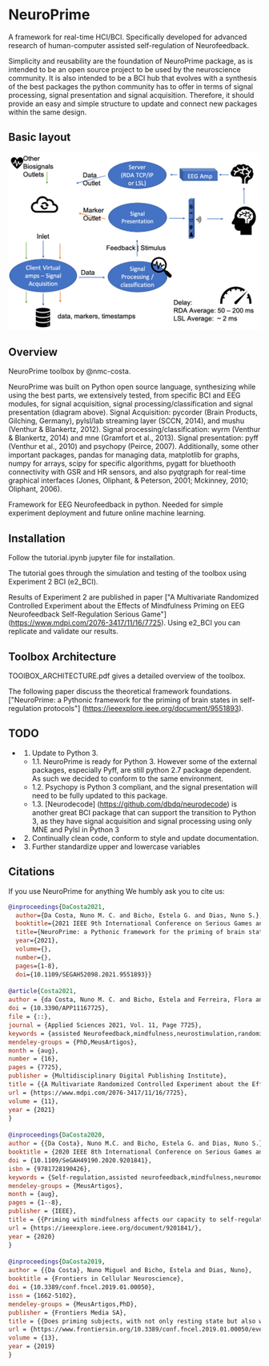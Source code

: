 # NeuroPrime
A framework for real-time HCI/BCI. Specifically developed for advanced research of human-computer assisted self-regulation of Neurofeedback.


Simplicity and reusability are the foundation of NeuroPrime package, as is intended to be an open source project to be used by the neuroscience community. It is also intended to be a BCI hub that evolves with a synthesis of the best packages the python community has to offer in terms of signal processing, signal presentation and signal acquisition. Therefore, it should provide an easy and simple structure to update and connect new packages within the same design.

## Basic layout
![](neuroprime_diagram.png)

## Overview

NeuroPrime toolbox by @nmc-costa.

NeuroPrime was built on Python open source language, synthesizing while using the best parts, we extensively tested, from specific BCI and EEG modules, for signal acquisition, signal processing/classification and signal presentation (diagram above). Signal Acquisition: pycorder (Brain Products, Gilching, Germany), pylsl/lab streaming layer (SCCN, 2014), and mushu (Venthur & Blankertz, 2012). Signal processing/classification: wyrm (Venthur & Blankertz, 2014) and mne (Gramfort et al., 2013). Signal presentation: pyff (Venthur et al., 2010) and psychopy (Peirce, 2007). Additionally, some other important packages, pandas for managing data, matplotlib for graphs, numpy for arrays, scipy for specific algorithms, pygatt for bluethooth connectivity with GSR and HR sensors, and also pyqtgraph for real-time graphical interfaces (Jones, Oliphant, & Peterson, 2001; Mckinney, 2010; Oliphant, 2006).

Framework for EEG Neurofeedback in python. Needed for simple experiment deployment and future online machine learning.

## Installation

Follow the tutorial.ipynb jupyter file for installation.

The tutorial goes through the simulation and testing of the toolbox using Experiment 2 BCI (e2_BCI). 

Results of Experiment 2 are published in paper ["A Multivariate Randomized Controlled Experiment about the Effects of Mindfulness Priming on EEG Neurofeedback Self-Regulation Serious Game"] (https://www.mdpi.com/2076-3417/11/16/7725). Using e2_BCI you can replicate and validate our results.

## Toolbox Architecture

TOOlBOX_ARCHITECTURE.pdf gives a detailed overview of the toolbox.

The following paper discuss the theoretical framework foundations. ["NeuroPrime: a Pythonic framework for the priming of brain states in self-regulation protocols"] (https://ieeexplore.ieee.org/document/9551893).

## TODO

- 1. Update to Python 3. 
    - 1.1. NeuroPrime is ready for Python 3. However some of the external packages, especially Pyff, are still python 2.7 package dependent. As such we decided to conform to the same environment.
    - 1.2. Psychopy is Python 3 compliant, and the signal presentation will need to be fully updated to this package.
    - 1.3. [Neurodecode] (https://github.com/dbdq/neurodecode) is another great BCI package that can support the transition to Python 3, as they have signal acquisition and signal processing using only MNE and Pylsl in Python 3
- 2. Continually clean code, conform to style and update documentation.
- 3. Further standardize upper and lowercase variables
    
    
## Citations
If you use NeuroPrime for anything We humbly ask you to cite us:
```bibtex
@inproceedings{DaCosta2021,
  author={Da Costa, Nuno M. C. and Bicho, Estela G. and Dias, Nuno S.},
  booktitle={2021 IEEE 9th International Conference on Serious Games and Applications for Health(SeGAH)}, 
  title={NeuroPrime: a Pythonic framework for the priming of brain states in self-regulation protocols}, 
  year={2021},
  volume={},
  number={},
  pages={1-8},
  doi={10.1109/SEGAH52098.2021.9551893}}

@article{Costa2021,
author = {da Costa, Nuno M. C. and Bicho, Estela and Ferreira, Flora and Vilhena, Estela and Dias, Nuno S.},
doi = {10.3390/APP11167725},
file = {::},
journal = {Applied Sciences 2021, Vol. 11, Page 7725},
keywords = {assisted Neurofeedback,mindfulness,neurostimulation,randomized,regulation,self,serious games BCI},
mendeley-groups = {PhD,MeusArtigos},
month = {aug},
number = {16},
pages = {7725},
publisher = {Multidisciplinary Digital Publishing Institute},
title = {{A Multivariate Randomized Controlled Experiment about the Effects of Mindfulness Priming on EEG Neurofeedback Self-Regulation Serious Games}},
url = {https://www.mdpi.com/2076-3417/11/16/7725},
volume = {11},
year = {2021}
}

@inproceedings{DaCosta2020,
author = {{Da Costa}, Nuno M.C. and Bicho, Estela G. and Dias, Nuno S.},
booktitle = {2020 IEEE 8th International Conference on Serious Games and Applications for Health, SeGAH 2020},
doi = {10.1109/SeGAH49190.2020.9201841},
isbn = {9781728190426},
keywords = {Self-regulation,assisted neurofeedback,mindfulness,neuromodulation,neurostimulation},
mendeley-groups = {MeusArtigos},
month = {aug},
pages = {1--8},
publisher = {IEEE},
title = {{Priming with mindfulness affects our capacity to self-regulate brain activity?}},
url = {https://ieeexplore.ieee.org/document/9201841/},
year = {2020}
}

@inproceedings{DaCosta2019,
author = {{Da Costa}, Nuno Miguel and Bicho, Estela and Dias, Nuno},
booktitle = {Frontiers in Cellular Neuroscience},
doi = {10.3389/conf.fncel.2019.01.00050},
issn = {1662-5102},
mendeley-groups = {MeusArtigos,PhD},
publisher = {Frontiers Media SA},
title = {{Does priming subjects, with not only resting state but also with mindfulness or/and guided imagery, affect self-regulation of SMR neurofeedback? Framework to improve brain self-regulation and support the rehabilitation of disorders such as depression, anxiety, stress and attention control.}},
url = {https://www.frontiersin.org/10.3389/conf.fncel.2019.01.00050/event_abstract},
volume = {13},
year = {2019}
}



```
